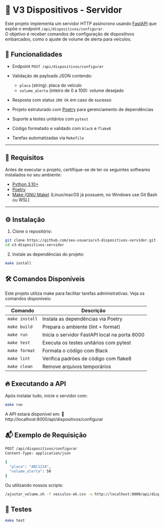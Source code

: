 # 📡 V3 Dispositivos - Servidor

Este projeto implementa um servidor HTTP assíncrono usando [FastAPI](https://fastapi.tiangolo.com/) que expõe o endpoint `/api/dispositivos/configurar`.  
O objetivo é receber comandos de configuração de dispositivos embarcados, como o ajuste de volume de alerta para veículos.

## 🚀 Funcionalidades

- Endpoint `POST /api/dispositivos/configurar`
- Validação de payloads JSON contendo:
  - `placa` (string): placa do veículo
  - `volume_alerta` (inteiro de 0 a 100): volume desejado

- Resposta com status `200 Ok` em caso de sucesso
- Projeto estruturado com [Poetry](https://python-poetry.org/) para gerenciamento de dependências
- Suporte a testes unitários com `pytest`
- Código formatado e validado com `black` e `flake8`
- Tarefas automatizadas via `Makefile`

---

## 🧰 Requisitos

Antes de executar o projeto, certifique-se de ter os seguintes softwares instalados no seu ambiente:

- [Python 3.10+](https://www.python.org/downloads/)
- [Poetry](https://python-poetry.org/docs/#installation)
- [Make (GNU Make)](https://www.gnu.org/software/make/) (Linux/macOS já possuem, no Windows use Git Bash ou WSL)

---

## ⚙️ Instalação

1. Clone o repositório:

```bash
git clone https://github.com/seu-usuario/v3-dispositivos-servidor.git
cd v3-dispositivos-servidor
``` 

2. Instale as dependências do projeto:

```bash
make install
``` 

## 🛠️ Comandos Disponíveis

Este projeto utiliza make para facilitar tarefas administrativas. Veja os comandos disponíveis:

Comando          | Descrição                                     |
---------------- | --------------------------------------------- |
`make install`   | Instala as dependências via Poetry            |
`make build`	 | Prepara o ambiente (lint + format)            |
`make run`       | Inicia o servidor FastAPI local na porta 8000 |
`make test`      | Executa os testes unitários com pytest        |
`make format`    | Formata o código com Black                    |
`make lint`      | Verifica padrões de código com flake8         |
`make clean`     | Remove arquivos temporários                   |

## 🔥 Executando a API
Após instalar tudo, inicie o servidor com:

```bash
make run
``` 

A API estará disponível em:
📍 http://localhost:8000/api/dispositivos/configurar

## 📬 Exemplo de Requisição

```bash
POST /api/dispositivos/configurar
Content-Type: application/json

{
  "placa": "ABC1234",
  "volume_alerta": 50
}

``` 

Ou utilizando nossos scripts:

```bash
/ajustar_volume.sh -f veiculos-ok.csv -u http://localhost:8000/api/dispositivos/configurar
```

## 🧪 Testes

```bash
make test
```
